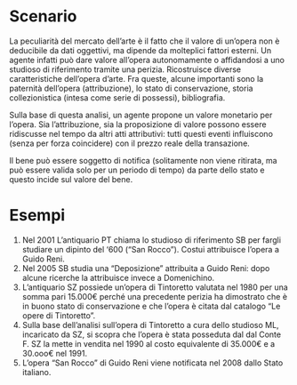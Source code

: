 # Scenario

La peculiarità del mercato dell’arte è il fatto che il valore di un’opera non è deducibile da dati oggettivi, ma dipende da molteplici fattori esterni. Un agente infatti può dare valore all’opera autonomamente o affidandosi a uno studioso di riferimento tramite una perizia. Ricostruisce diverse caratteristiche dell’opera d’arte. Fra queste, alcune importanti sono la paternità dell’opera (attribuzione), lo stato di conservazione, storia collezionistica (intesa come serie di possessi), bibliografia.

Sulla base di questa analisi, un agente propone un valore monetario per l’opera. Sia l’attribuzione, sia la proposizione di valore possono essere ridiscusse nel tempo da altri atti attributivi: tutti questi eventi influiscono (senza per forza coincidere) con il prezzo reale della transazione.

Il bene può essere soggetto di notifica (solitamente non viene ritirata, ma può essere valida solo per un periodo di tempo) da parte dello stato e questo incide sul valore del bene. 

# Esempi

1. Nel 2001 L’antiquario PT chiama lo studioso di riferimento SB per fargli studiare un dipinto del ‘600 (“San Rocco”). Costui attribuisce l’opera a Guido Reni.
2. Nel 2005 SB studia una “Deposizione” attribuita a Guido Reni: dopo alcune ricerche la attribuisce invece a Domenichino.
3. L’antiquario SZ possiede un’opera di Tintoretto valutata nel 1980 per una somma pari 15.000€ perché una precedente perizia ha dimostrato che è in buono stato di conservazione e che l’opera è citata dal catalogo “Le opere di Tintoretto”.
4. Sulla base dell’analisi sull’opera di Tintoretto a cura dello studioso ML, incaricato da SZ, si scopra che l’opera è stata posseduta dal dal Conte F. SZ la mette in vendita nel 1990 al costo equivalente di 35.000€ e a 30.ooo€ nel 1991.
5. L’opera “San Rocco” di Guido Reni  viene notificata nel 2008 dallo Stato italiano.

